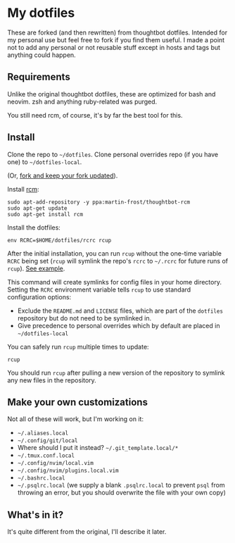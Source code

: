 My dotfiles
===================

These are forked (and then rewritten) from thoughtbot dotfiles. Intended for my personal use but feel free to fork if you find them useful. I made a point not to add any personal or not reusable stuff except in hosts and tags but anything could happen.

Requirements
------------

Unlike the original thoughtbot dotfiles, these are optimized for bash and neovim. zsh and anything ruby-related was purged.

You still need rcm, of course, it's by far the best tool for this.

Install
-------

Clone the repo to `~/dotfiles`. Clone personal overrides repo (if you have one) to
`~/dotfiles-local`.

(Or, [fork and keep your fork
updated](http://robots.thoughtbot.com/keeping-a-github-fork-updated)).

Install [rcm](https://github.com/thoughtbot/rcm):

    sudo apt-add-repository -y ppa:martin-frost/thoughtbot-rcm
    sudo apt-get update
    sudo apt-get install rcm

Install the dotfiles:

    env RCRC=$HOME/dotfiles/rcrc rcup

After the initial installation, you can run `rcup` without the one-time variable
`RCRC` being set (`rcup` will symlink the repo's `rcrc` to `~/.rcrc` for future
runs of `rcup`). [See
example](https://github.com/thoughtbot/dotfiles/blob/master/rcrc).

This command will create symlinks for config files in your home directory.
Setting the `RCRC` environment variable tells `rcup` to use standard
configuration options:

* Exclude the `README.md` and `LICENSE` files, which are part of
  the `dotfiles` repository but do not need to be symlinked in.
* Give precedence to personal overrides which by default are placed in
  `~/dotfiles-local`

You can safely run `rcup` multiple times to update:

    rcup

You should run `rcup` after pulling a new version of the repository to symlink
any new files in the repository.

Make your own customizations
----------------------------

Not all of these will work, but I'm working on it:

* `~/.aliases.local`
* `~/.config/git/local`
* Where should I put it instead? `~/.git_template.local/*`
* `~/.tmux.conf.local`
* `~/.config/nvim/local.vim`
* `~/.config/nvim/plugins.local.vim`
* `~/.bashrc.local`
* `~/.psqlrc.local` (we supply a blank `.psqlrc.local` to prevent `psql` from
  throwing an error, but you should overwrite the file with your own copy)

What's in it?
-------------

It's quite different from the original, I'll describe it later.
